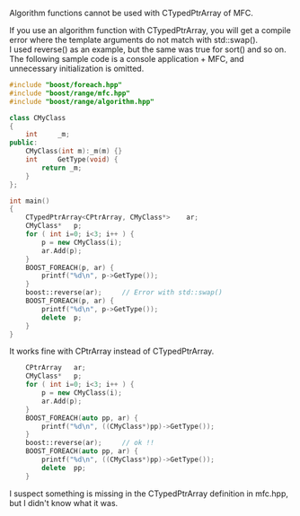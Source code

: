 Algorithm functions cannot be used with CTypedPtrArray of MFC.


If you use an algorithm function with CTypedPtrArray, you will get a compile error where the template arguments do not match with std::swap().  
I used reverse() as an example, but the same was true for sort() and so on.  
The following sample code is a console application + MFC, and unnecessary initialization is omitted.

```C++
#include "boost/foreach.hpp"
#include "boost/range/mfc.hpp"
#include "boost/range/algorithm.hpp"

class CMyClass
{
	int		_m;
public:
	CMyClass(int m):_m(m) {}
	int		GetType(void) {
		return _m;
	}
};

int main()
{
	CTypedPtrArray<CPtrArray, CMyClass*>	ar;
	CMyClass*	p;
	for ( int i=0; i<3; i++ ) {
		p = new CMyClass(i);
		ar.Add(p);
	}
	BOOST_FOREACH(p, ar) {
		printf("%d\n", p->GetType());
    }
	boost::reverse(ar);     // Error with std::swap()
	BOOST_FOREACH(p, ar) {
		printf("%d\n", p->GetType());
		delete	p;
	}
}
```
It works fine with CPtrArray instead of CTypedPtrArray.

```C++
	CPtrArray	ar;
	CMyClass*	p;
	for ( int i=0; i<3; i++ ) {
		p = new CMyClass(i);
		ar.Add(p);
	}
	BOOST_FOREACH(auto pp, ar) {
		printf("%d\n", ((CMyClass*)pp)->GetType());
    }
	boost::reverse(ar);     // ok !!
	BOOST_FOREACH(auto pp, ar) {
		printf("%d\n", ((CMyClass*)pp)->GetType());
		delete	pp;
	}
```
I suspect something is missing in the CTypedPtrArray definition in mfc.hpp, but I didn't know what it was.